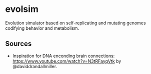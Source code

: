 # evolsim
Evolution simulator based on self-replicating and mutating genomes codifying behavior and metabolism.

## Sources

 - Inspiration for DNA enconding brain connections: https://www.youtube.com/watch?v=N3tRFayqVtk by @daviddrandallmiller.
